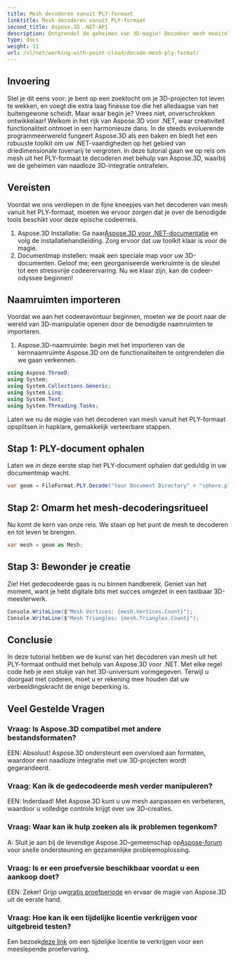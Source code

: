```yaml
---
title: Mesh decoderen vanuit PLY-formaat
linktitle: Mesh decoderen vanuit PLY-formaat
second_title: Aspose.3D .NET-API
description: Ontgrendel de geheimen van 3D-magie! Decodeer mesh moeiteloos vanuit PLY-formaat met Aspose.3D voor .NET. Til uw projecten naar nieuwe dimensies.
type: docs
weight: 11
url: /nl/net/working-with-point-cloud/decode-mesh-ply-format/
---
```

## Invoering
Stel je dit eens voor: je bent op een zoektocht om je 3D-projecten tot leven te wekken, en voegt die extra laag finesse toe die het alledaagse van het buitengewone scheidt. Maar waar begin je? Vrees niet, onverschrokken ontwikkelaar! Welkom in het rijk van Aspose.3D voor .NET, waar creativiteit functionaliteit ontmoet in een harmonieuze dans.
In de steeds evoluerende programmeerwereld fungeert Aspose.3D als een baken en biedt het een robuuste toolkit om uw .NET-vaardigheden op het gebied van driedimensionale tovenarij te vergroten. In deze tutorial gaan we op reis om mesh uit het PLY-formaat te decoderen met behulp van Aspose.3D, waarbij we de geheimen van naadloze 3D-integratie ontrafelen.
## Vereisten
Voordat we ons verdiepen in de fijne kneepjes van het decoderen van mesh vanuit het PLY-formaat, moeten we ervoor zorgen dat je over de benodigde tools beschikt voor deze epische codeerreis.
1.  Aspose.3D Installatie: Ga naar[Aspose.3D voor .NET-documentatie](https://reference.aspose.com/3d/net/) en volg de installatiehandleiding. Zorg ervoor dat uw toolkit klaar is voor de magie.
2. Documentmap instellen: maak een speciale map voor uw 3D-documenten. Geloof me; een georganiseerde werkruimte is de sleutel tot een stressvrije codeerervaring.
Nu we klaar zijn, kan de codeer-odyssee beginnen!
## Naamruimten importeren
Voordat we aan het codeeravontuur beginnen, moeten we de poort naar de wereld van 3D-manipulatie openen door de benodigde naamruimten te importeren.
1. Aspose.3D-naamruimte: begin met het importeren van de kernnaamruimte Aspose.3D om de functionaliteiten te ontgrendelen die we gaan verkennen.
```csharp
using Aspose.ThreeD;
using System;
using System.Collections.Generic;
using System.Linq;
using System.Text;
using System.Threading.Tasks;
```
Laten we nu de magie van het decoderen van mesh vanuit het PLY-formaat opsplitsen in hapklare, gemakkelijk verteerbare stappen.
## Stap 1: PLY-document ophalen
Laten we in deze eerste stap het PLY-document ophalen dat geduldig in uw documentmap wacht.
```csharp
var geom = FileFormat.PLY.Decode("Your Document Directory" + "sphere.ply");
```
## Stap 2: Omarm het mesh-decoderingsritueel
Nu komt de kern van onze reis. We staan op het punt de mesh te decoderen en tot leven te brengen.
```csharp
var mesh = geom as Mesh;
```
## Stap 3: Bewonder je creatie
Zie! Het gedecodeerde gaas is nu binnen handbereik. Geniet van het moment, want je hebt digitale bits met succes omgezet in een tastbaar 3D-meesterwerk.
```csharp
Console.WriteLine($"Mesh Vertices: {mesh.Vertices.Count}");
Console.WriteLine($"Mesh Triangles: {mesh.Triangles.Count}");
```
## Conclusie
In deze tutorial hebben we de kunst van het decoderen van mesh uit het PLY-formaat onthuld met behulp van Aspose.3D voor .NET. Met elke regel code heb je een stukje van het 3D-universum vormgegeven. Terwijl u doorgaat met coderen, moet u er rekening mee houden dat uw verbeeldingskracht de enige beperking is.

## Veel Gestelde Vragen
### Vraag: Is Aspose.3D compatibel met andere bestandsformaten?
EEN: Absoluut! Aspose.3D ondersteunt een overvloed aan formaten, waardoor een naadloze integratie met uw 3D-projecten wordt gegarandeerd.
### Vraag: Kan ik de gedecodeerde mesh verder manipuleren?
EEN: Inderdaad! Met Aspose.3D kunt u uw mesh aanpassen en verbeteren, waardoor u volledige controle krijgt over uw 3D-creaties.
### Vraag: Waar kan ik hulp zoeken als ik problemen tegenkom?
 A: Sluit je aan bij de levendige Aspose.3D-gemeenschap op[Aspose-forum](https://forum.aspose.com/c/3d/18) voor snelle ondersteuning en gezamenlijke probleemoplossing.
### Vraag: Is er een proefversie beschikbaar voordat u een aankoop doet?
 EEN: Zeker! Grijp uw[gratis proefperiode](https://releases.aspose.com/) en ervaar de magie van Aspose.3D uit de eerste hand.
### Vraag: Hoe kan ik een tijdelijke licentie verkrijgen voor uitgebreid testen?
 Een bezoek[deze link](https://purchase.aspose.com/temporary-license/) om een tijdelijke licentie te verkrijgen voor een meeslepende proefervaring.
